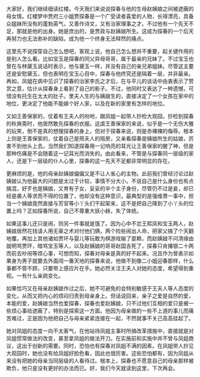 
大家好，我们继续细读红楼。今天我们来说说探春与他的生母赵姨娘之间被遮蔽的母女情。红楼梦中贾府三小姐贾探春是一个广受读者喜爱的人物，长得漂亮，具备众姐妹所没有的蓬勃英气，又善作诗文，又有治家理事之才。不过他有一个先天不足，那就是他的出身。她是庶出的，是贾政与赵姨娘所生。这成为探春的一个后天再努力也无法弥补的缺陷，成为他一个终身无法释然的痛点。

这里先不说探穿自己怎么想吧，客观上说，他自己怎么想并不重要，起关键作用的是别人怎么看。比如宝玉是探春的同父异母哥哥，属于最亲的兄妹了。不过宝玉也曾在与林黛玉说话时表示，他与黛玉一样，并没有自己的亲兄弟姐妹。尽管这主要还是安慰黛玉，但也表明在宝玉心目中，探春与他终究还是隔着一层，并非最亲。再如，凤姐在病中见识了探春的治家李氏之才后，在与平儿的谈话中由衷表示了赞赏之意，估计从探春身上看到了自己的影子。不过，他同时又表达了一种遗憾，可惜没有托生在太太的肚子。里夫人生的与姨娘生的，直接决定了一个女孩在家中的地位，更决定了他能不能嫁个好人家，以及在新的家里有怎样的地位。

又如王善保家的，仗着有王夫人的吩咐，跟凤姐一起带人抄检大观园，抄检到探春的秋爽斋时，他居然敢先探春的衣服。这虞王善保家的来说，似乎是一个无伤大雅的玩笑，倒不是真的想搜探春的身上，但对于探春来说，则是赤裸裸的侮辱。根本上则是王善保家的，仗着自己是邢夫人的陪房，又亲看探春是姨娘所生的姑娘，厉害不到他头上去。当然我们知道探春用一记响亮的耳光让王善保家的醒了神，但是那种伤痛是不会随着这一记耳光而消失的。由此看来，不管是与探春同一层级的家人，还是下一层级的仆人心里，探春的这一先天不足都非常明显的存在。

更麻烦的是，他的母亲赵姨娘偏偏又是不让人省心的主物。此前我们曾经讨论过赵姨娘认为他最大的问题是太过于计较，事情不分大小，不说自己是什么身份也有点搞混，好歹也是姨娘，又育有子女，妥妥的半个主子身份，尽管仍不过是妾，却已经是袭人等求而不得的位置了，他却没有这种意识，最典型的是强维萧一事中，担当一个姨娘竟然直接与芳官等小丫头们干起架来，这不是把自己降到了小丫头的位置上吗？正如探春所说，自己不尊重大妖小赫，失了体统。

如果这事儿还只是闹，则另一件事就是饿了。因为心中不忿王熙凤和宝玉两人，赵姨娘居然花钱请人用无辜之术对付他们俩，两个险些闹出人命，把家父搞了个天翻地覆。再加上其他诸如贾环与婴儿等玩敢为棋游戏输了耍赖，而赵姨娘不问清缘由就明骂贾环，暗骂宝玉等人，以及赵姨娘的哥哥赵国吉死了，探春只肯播银二十两而前去吵闹等烦心事，可想而知，探春对母亲是真的好不起来。况且作为曾表示如果身为男子就要去外面闯一番天地的探春来说，他做不到像二小姐迎春那样，什么事都不管不顾，只要带上感应片在手。她必然关注王夫人对她的态度，希望得到重视。一有什么亲疏变化。

如果恰巧又在母亲赵姨娘作过之后，她不可避免的会特别敏感于王夫人等人态度的变化，从而又把内心的烦闷归责到母亲身上。但话说回来，亲子之爱是自然的爱，本能的爱，赵姨娘当然也爱探春，探春也爱赵姨娘，只不过他们互相的爱只是被一些烦心事给遮蔽了，特别是探索这一方面。他因为母亲做的一些不上道的事儿而痛苦难过，正是因为他把自己与母亲紧紧连接在一起，不然就事不关己高高挂起了。

她对凤姐的态度一向不太客气，在他站待凤姐主事时所搞改革措施中，直接就是对凤姐惯常做法的改变，甚至拿凤姐的做法开刀。在实施前和实施中并不曾与凤姐商议，这出于创新的需要。同时，恐怕也有探春对凤姐不满的因素。在凤姐带人抄见大观园时，她也没有给凤姐好脸色看，因此也很厉害。这些恐怕都有，因为凤姐从来没有把她的母亲当同层级的人看待过。根本上，探春也不愿意自己的母亲那样被欺负，他只是没有更好的办法而已。好，我们今天就读到这里，下次再会。


